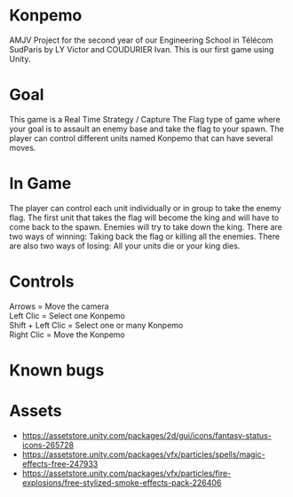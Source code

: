 # Konpemo
AMJV Project for the second year of our Engineering School in Télécom SudParis by LY Victor and COUDURIER Ivan.
This is our first game using Unity.

# Goal
This game is a Real Time Strategy / Capture The Flag type of game where your goal is to assault an enemy base and take the flag to your spawn.
The player can control different units named Konpemo that can have several moves.

# In Game
The player can control each unit individually or in group to take the enemy flag. The first unit that takes the flag will become the king and will have to come back to the spawn. Enemies will try to take down the king.
There are two ways of winning: Taking back the flag or killing all the enemies.
There are also two ways of losing: All your units die or your king dies.

# Controls
Arrows = Move the camera \
Left Clic = Select one Konpemo \
Shift + Left Clic = Select one or many Konpemo \
Right Clic = Move the Konpemo

# Known bugs

# Assets

- https://assetstore.unity.com/packages/2d/gui/icons/fantasy-status-icons-265728
- https://assetstore.unity.com/packages/vfx/particles/spells/magic-effects-free-247933
- https://assetstore.unity.com/packages/vfx/particles/fire-explosions/free-stylized-smoke-effects-pack-226406
